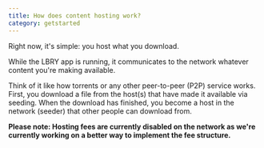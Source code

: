 ```yaml
---
title: How does content hosting work?
category: getstarted
---
```


Right now, it's simple: you host what you download.

While the LBRY app is running, it communicates to the network whatever
content you're making available.

Think of it like how torrents or any other peer-to-peer (P2P) service 
works. First, you download a file from the host(s) that have made it available via seeding. 
When the download has finished, you become a host in the network (seeder) that other people can download from.

**Please note: Hosting fees are currently disabled on the network as we're currently working on a better way to implement the fee structure.**
